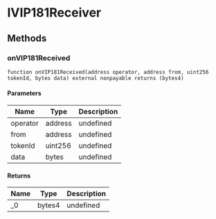 # IVIP181Receiver









## Methods

### onVIP181Received

```solidity
function onVIP181Received(address operator, address from, uint256 tokenId, bytes data) external nonpayable returns (bytes4)
```





#### Parameters

| Name | Type | Description |
|---|---|---|
| operator | address | undefined
| from | address | undefined
| tokenId | uint256 | undefined
| data | bytes | undefined

#### Returns

| Name | Type | Description |
|---|---|---|
| _0 | bytes4 | undefined




